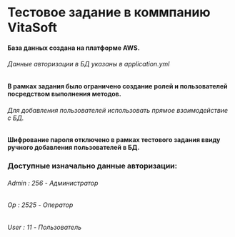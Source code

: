 # Тестовое задание в коммпанию VitaSoft

#### База данных создана на платформе AWS.
###### Данные авторизации в БД указаны в application.yml

#### В рамках задания было ограничено создание ролей и пользователей посредством выполнения методов.
###### Для добавления пользователей использовать прямое взаимодействие с БД.

#### Шифрование пароля отключено в рамках тестового задания ввиду ручного добавления пользователей в БД.

### Доступные изначально данные авторизации:
###### Admin : 256 - Администратор
###### Op : 2525 - Оператор
###### User : 11 - Пользователь
 
